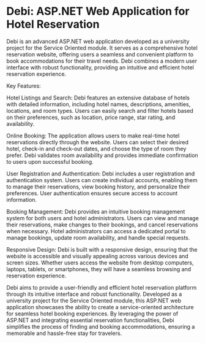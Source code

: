 # Debi: ASP.NET Web Application for Hotel Reservation

Debi is an advanced ASP.NET web application developed as a university project for the Service Oriented module. It serves as a comprehensive hotel reservation website, offering users a seamless and convenient platform to book accommodations for their travel needs. Debi combines a modern user interface with robust functionality, providing an intuitive and efficient hotel reservation experience.

Key Features:

Hotel Listings and Search: Debi features an extensive database of hotels with detailed information, including hotel names, descriptions, amenities, locations, and room types. Users can easily search and filter hotels based on their preferences, such as location, price range, star rating, and availability.

Online Booking: The application allows users to make real-time hotel reservations directly through the website. Users can select their desired hotel, check-in and check-out dates, and choose the type of room they prefer. Debi validates room availability and provides immediate confirmation to users upon successful booking.

User Registration and Authentication: Debi includes a user registration and authentication system. Users can create individual accounts, enabling them to manage their reservations, view booking history, and personalize their preferences. User authentication ensures secure access to account information.

Booking Management: Debi provides an intuitive booking management system for both users and hotel administrators. Users can view and manage their reservations, make changes to their bookings, and cancel reservations when necessary. Hotel administrators can access a dedicated portal to manage bookings, update room availability, and handle special requests.

Responsive Design: Debi is built with a responsive design, ensuring that the website is accessible and visually appealing across various devices and screen sizes. Whether users access the website from desktop computers, laptops, tablets, or smartphones, they will have a seamless browsing and reservation experience.

Debi aims to provide a user-friendly and efficient hotel reservation platform through its intuitive interface and robust functionality. Developed as a university project for the Service Oriented module, this ASP.NET web application showcases the ability to create a service-oriented architecture for seamless hotel booking experiences. By leveraging the power of ASP.NET and integrating essential reservation functionalities, Debi simplifies the process of finding and booking accommodations, ensuring a memorable and hassle-free stay for travelers.
